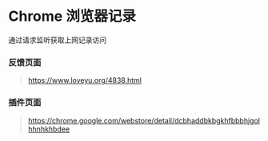 # Chrome 浏览器记录

通过请求监听获取上网记录访问

### 反馈页面
> https://www.loveyu.org/4838.html

### 插件页面
> https://chrome.google.com/webstore/detail/dcbhaddbkbgkhfbbbhjgolhhnhkhbdee

